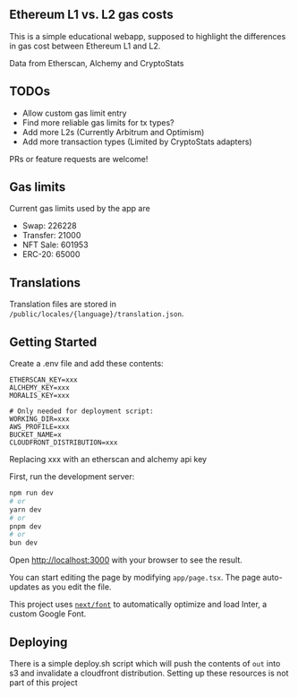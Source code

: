 ## Ethereum L1 vs. L2 gas costs

This is a simple educational webapp, supposed to highlight the differences in gas cost between Ethereum L1 and L2.

Data from Etherscan, Alchemy and CryptoStats

## TODOs

- Allow custom gas limit entry
- Find more reliable gas limits for tx types?
- Add more L2s (Currently Arbitrum and Optimism)
- Add more transaction types (Limited by CryptoStats adapters)

PRs or feature requests are welcome!

## Gas limits

Current gas limits used by the app are

- Swap: 226228
- Transfer: 21000
- NFT Sale: 601953
- ERC-20: 65000

## Translations

Translation files are stored in `/public/locales/{language}/translation.json`.

## Getting Started

Create a .env file and add these contents:

```
ETHERSCAN_KEY=xxx
ALCHEMY_KEY=xxx
MORALIS_KEY=xxx

# Only needed for deployment script:
WORKING_DIR=xxx
AWS_PROFILE=xxx
BUCKET_NAME=x
CLOUDFRONT_DISTRIBUTION=xxx
```

Replacing xxx with an etherscan and alchemy api key

First, run the development server:

```bash
npm run dev
# or
yarn dev
# or
pnpm dev
# or
bun dev
```

Open [http://localhost:3000](http://localhost:3000) with your browser to see the result.

You can start editing the page by modifying `app/page.tsx`. The page auto-updates as you edit the file.

This project uses [`next/font`](https://nextjs.org/docs/basic-features/font-optimization) to automatically optimize and load Inter, a custom Google Font.

## Deploying

There is a simple deploy.sh script which will push the contents of `out` into s3 and invalidate a cloudfront distribution.
Setting up these resources is not part of this project
